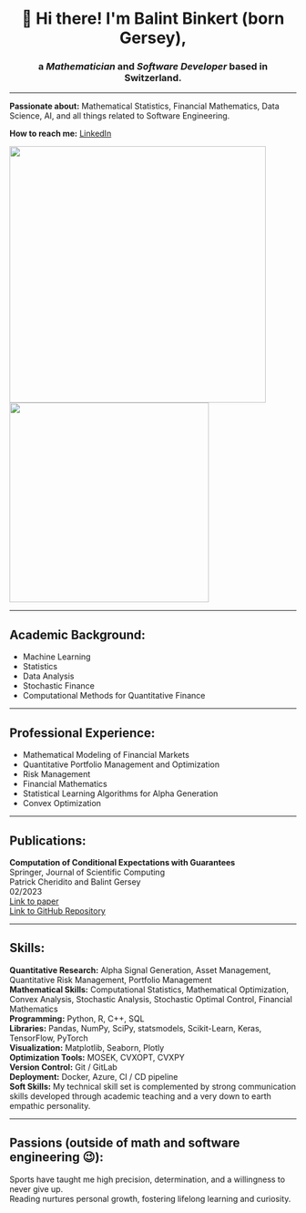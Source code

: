 <!DOCTYPE html>
<html lang="en">
  <head>
  </head>
  <body>
    <div class="container">
      <h1 align="center">👋 Hi there! I'm Balint Binkert (born Gersey),</h1>
      <h3 align="center">a <em>Mathematician</em> and <em>Software Developer</em> based in Switzerland.</h3>
      <hr>
      <p><strong>Passionate about:</strong> Mathematical Statistics, Financial Mathematics, Data Science, AI, and all things related to Software Engineering.</p>
      <p><strong>How to reach me:</strong> <a href="https://www.linkedin.com/in/balintgersey/">LinkedIn</a></p>
      <p float="left">
        <img src="https://github-readme-stats.vercel.app/api?username=balintg1994&&count_private=true&show_icons=true&hide_border=true&locale=en&custom_title=&title_color=142d70&icon_color=142d70&cache_seconds=3600" width="450" />
        <img src="https://github-readme-stats.vercel.app/api/top-langs/?username=balintg1994&layout=compact&hide_border=true&title_color=142d70" width="350"/>
      </p>
      <hr>
      <h2>Academic Background:</h2>
      <ul>
        <li>Machine Learning</li>
        <li>Statistics</li>
        <li>Data Analysis</li>
        <li>Stochastic Finance</li>
        <li>Computational Methods for Quantitative Finance</li>
      </ul>
      <hr>
      <h2>Professional Experience:</h2>
      <ul>
        <li>Mathematical Modeling of Financial Markets</li>
        <li>Quantitative Portfolio Management and Optimization</li>
        <li>Risk Management</li>
        <li>Financial Mathematics</li>
        <li>Statistical Learning Algorithms for Alpha Generation</li>
        <li>Convex Optimization</li>
      </ul>
      <hr>
      <h2>Publications:</h2>
      <p><strong>Computation of Conditional Expectations with Guarantees</strong><br>
      Springer, Journal of Scientific Computing<br>
      Patrick Cheridito and Balint Gersey<br>
      02/2023<br>
      <a href="https://link.springer.com/article/10.1007/s10915-023-02130-8">Link to paper</a> <br>
      <a href="https://github.com/balintg1994/conditional_expectation_with_guarantees">Link to GitHub Repository</a></p>
      <hr>
      <h2>Skills:</h2>
      <p><strong>Quantitative Research:</strong> Alpha Signal Generation, Asset Management, Quantitative Risk Management, Portfolio Management<br>
      <strong>Mathematical Skills:</strong> Computational Statistics, Mathematical Optimization, Convex Analysis, Stochastic Analysis, Stochastic Optimal Control, Financial Mathematics<br>
      <strong>Programming:</strong> Python, R, C++, SQL<br>
      <strong>Libraries:</strong> Pandas, NumPy, SciPy, statsmodels, Scikit-Learn, Keras, TensorFlow, PyTorch<br>
      <strong>Visualization:</strong> Matplotlib, Seaborn, Plotly<br>
      <strong>Optimization Tools:</strong> MOSEK, CVXOPT, CVXPY<br>
      <strong>Version Control:</strong> Git / GitLab<br>
      <strong>Deployment:</strong> Docker, Azure, CI / CD pipeline<br>
      <strong>Soft Skills:</strong> My technical skill set is complemented by strong communication skills developed through academic teaching and a very down to earth empathic personality.</p>
      <hr>
      <h2>Passions (outside of math and software engineering 😉):</h2>
      <p>Sports have taught me high precision, determination, and a willingness to never give up.<br>
      Reading nurtures personal growth, fostering lifelong learning and curiosity.</p>
    </div>
  </body>
  </html>


<!---
balintg1994/balintg1994 is a ✨ special ✨ repository because its `README.md` (this file) appears on your GitHub profile.
You can click the Preview link to take a look at your changes.
--->

